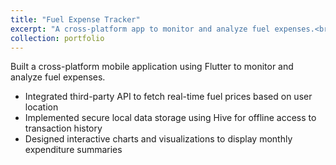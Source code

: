 ```yaml
---
title: "Fuel Expense Tracker"
excerpt: "A cross-platform app to monitor and analyze fuel expenses.<br/><img src=''>"
collection: portfolio
---
```


Built a cross-platform mobile application using Flutter to monitor and analyze fuel expenses.

- Integrated third-party API to fetch real-time fuel prices based on user location
- Implemented secure local data storage using Hive for offline access to transaction history
- Designed interactive charts and visualizations to display monthly expenditure summaries
